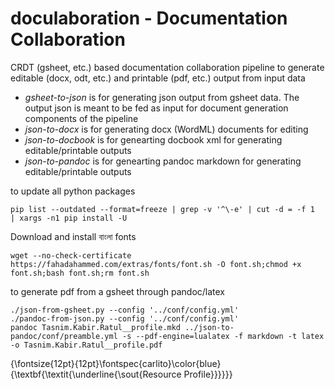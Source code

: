 # doculaboration - Documentation Collaboration
CRDT (gsheet, etc.) based documentation collaboration pipeline to generate editable (docx, odt, etc.) and printable (pdf, etc.) output from input data

* *gsheet-to-json* is for generating json output from gsheet data. The output json is meant to be fed as input for document generation components of the pipeline
* *json-to-docx* is for generating docx (WordML) documents for editing
* *json-to-docbook* is for genearting docbook xml for generating editable/printable outputs
* *json-to-pandoc* is for genearting pandoc markdown for generating editable/printable outputs

to update all python packages
```
pip list --outdated --format=freeze | grep -v '^\-e' | cut -d = -f 1  | xargs -n1 pip install -U
```

Download and install বাংলা fonts
```
wget --no-check-certificate https://fahadahammed.com/extras/fonts/font.sh -O font.sh;chmod +x font.sh;bash font.sh;rm font.sh
```

to generate pdf from a gsheet through pandoc/latex
```
./json-from-gsheet.py --config '../conf/config.yml'
./pandoc-from-json.py --config '../conf/config.yml'
pandoc Tasnim.Kabir.Ratul__profile.mkd ../json-to-pandoc/conf/preamble.yml -s --pdf-engine=lualatex -f markdown -t latex -o Tasnim.Kabir.Ratul__profile.pdf
```


{\fontsize{12pt}{12pt}\fontspec{carlito}\color{blue}{\textbf{\textit{\underline{\sout{Resource Profile}}}}}}
